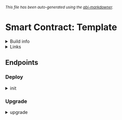 <sub>*This file has been auto-generated using the [abi-markdowner](https://github.com/0xk0stas/abi-markdowner).*</sub>

# Smart Contract: Template

<details>
<summary>Build info</summary>

- **Rustc Version**: 1.86.0
- **Commit Hash**: 05f9846f893b09a1be1fc8560e33fc3c815cfecb
- **Commit Date**: 2025-03-31
- **Channel**: Stable

- **Framework**: multiversx-sc
- **Version**: 0.60.0
</details>

<details>
<summary>Links</summary>

- **Devnet Deployments**:
  - **[SC](https://devnet-explorer.elrond.com/address/erd1qqqqqqqqqqqqqpgqpv09kfzry5y4sj05udcngesat07umyj70n4sa2c0rp)**: erd1qqqqqqqqqqqqqpgqpv09kfzry5y4sj05udcngesat07umyj70n4sa2c0rp
</details>

## Endpoints

### Deploy

<details>
<summary>init</summary>


</details>

### Upgrade

<details>
<summary>upgrade</summary>


</details>

